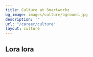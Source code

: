 ```yaml
---
title: Culture at Smartworkz
bg_image: images/culture/bground.jpg
description: ''
url: "/career/culture"
layout: culture
---
```

## Lora lora
